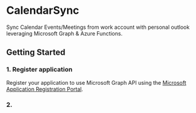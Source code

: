 # CalendarSync
Sync Calendar Events/Meetings from work account with personal outlook leveraging Microsoft Graph &amp; Azure Functions.

## Getting Started
### 1. Register application
Register your application to use Microsoft Graph API using the [Microsoft Application Registration Portal](https://aka.ms/appregistrations).

### 2. 

